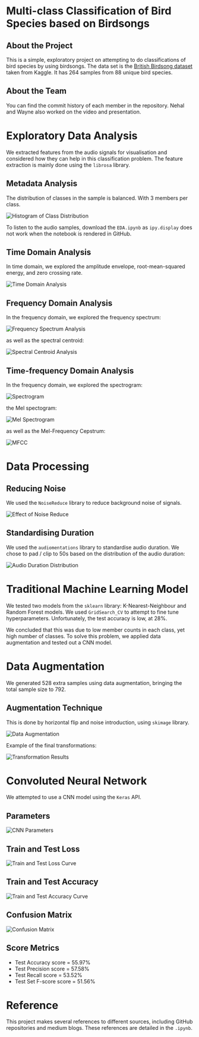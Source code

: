 # Multi-class Classification of Bird Species based on Birdsongs

## About the Project

This is a simple, exploratory project on attempting to do classifications of bird species by using birdsongs. The data set is the <a href="https://www.kaggle.com/datasets/rtatman/british-birdsong-dataset">British Birdsong dataset</a> taken from Kaggle. It has 264 samples from 88 unique bird species. 

## About the Team

You can find the commit history of each member in the repository. Nehal and Wayne also worked on the video and presentation.


# Exploratory Data Analysis

We extracted features from the audio signals for visualisation and considered how they can help in this classification problem. The feature extraction is mainly done using the `librosa` 
library.

## Metadata Analysis

The distribution of classes in the sample is balanced. With 3 members per class. 

![Histogram of Class Distribution](./figures/class_distribution.png)

To listen to the audio samples, download the `EDA.ipynb` as `ipy.display` does not work when the notebook is rendered in GitHub.

## Time Domain Analysis

In time domain, we explored the amplitude envelope, root-mean-squared energy, and zero crossing rate.

![Time Domain Analysis](./figures/time_domain.png)

## Frequency Domain Analysis

In the frequency domain, we explored the frequency spectrum:

![Frequency Spectrum Analysis](./figures/frequency_spectrum.png)

as well as the spectral centroid:

![Spectral Centroid Analysis](./figures/spectral_centroid.png)

## Time-frequency Domain Analysis

In the frequency domain, we explored the spectrogram:

![Spectrogram](./figures/spectrogram.png)

the Mel spectogram:

![Mel Spectrogram](./figures/mel_spectrogram.png)

as well as the Mel-Frequency Cepstrum:

![MFCC](./figures/mfcc.png)

# Data Processing

## Reducing Noise

We used the `NoiseReduce` library to reduce background noise of signals.

![Effect of Noise Reduce](./figures/noisereduce.png)

## Standardising Duration

We used the `audiomentations` library to standardise audio duration. We chose to pad / clip to 50s based on the distribution of the audio duration:

![Audio Duration Distribution](./figures/duration_distribution.png)

# Traditional Machine Learning Model

We tested two models from the `sklearn` library: K-Nearest-Neighbour and Random Forest models. We used `GridSearch_CV` to attempt to fine tune hyperparameters. Unfortunately, the test accuracy is low, at 28%. 

We concluded that this was due to low member counts in each class, yet high number of classes. To solve this problem, we applied data augmentation and tested out a CNN model.

# Data Augmentation

We generated 528 extra samples using data augmentation, bringing the total sample size to 792. 

## Augmentation Technique

This is done by horizontal flip and noise introduction, using `skimage` library.

![Data Augmentation](./figures/data_augmentation.png)

Example of the final transformations:

![Transformation Results](./figures/transformation.png)

# Convoluted Neural Network

We attempted to use a CNN model using the `Keras` API.

## Parameters

![CNN Parameters](./figures/parameter.png)

## Train and Test Loss

![Train and Test Loss Curve](./figures/hist_train_test_loss.png)

## Train and Test Accuracy

![Train and Test Accuracy Curve](./figures/hist_train_test_accuracy.png)

## Confusion Matrix

![Confusion Matrix](./figures/confusion_matrix_cnn.png)

## Score Metrics

- Test Accuracy score =  55.97%
- Test Precision score =  57.58%
- Test Recall score =  53.52%
- Test Set F-score score =  51.56%

# Reference

This project makes several references to different sources, including GitHub repositories and medium blogs. These references are detailed in the `.ipynb`. 


